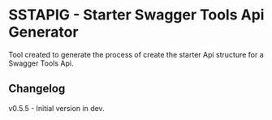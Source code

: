 # SSTAPIG - Starter Swagger Tools Api Generator
Tool created to generate the process of create the starter Api structure for a Swagger Tools Api.


## Changelog
v0.5.5 - Initial version in dev.
